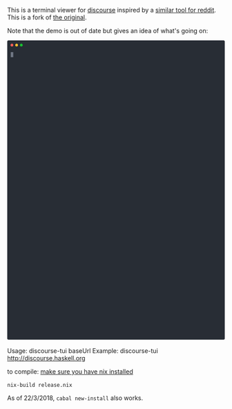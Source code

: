 This is a terminal viewer for [discourse](https://www.discourse.org/) inspired by a [similar tool for reddit](https://github.com/michael-lazar/rtv). This
is a fork of [the original](https://builds.sr.ht/~jackwines/discourse-tui).

Note that the demo is out of date but gives an idea of what's going
on:

![demo](demo.svg)

Usage: discourse-tui baseUrl
Example: discourse-tui http://discourse.haskell.org

to compile:
[make sure you have nix installed](https://nixos.org/nix/download.html)
```
nix-build release.nix
```

As of 22/3/2018, `cabal new-install` also works.
